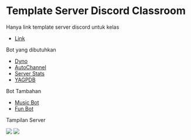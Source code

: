 # Template Server Discord Classroom

Hanya link template server discord untuk kelas
- [Link](https://discord.new/nrAgrxyb6YkA)

Bot yang dibutuhkan
- [Dyno](https://discord.bots.gg/bots/155149108183695360)
- [AutoChannel](https://discord.bots.gg/bots/637575114816225295)
- [Server Stats](https://discord.bots.gg/bots/458276816071950337)
- [YAGPDB](https://yagpdb.xyz)

Bot Tambahan
- [Music Bot](https://top.gg/tag/music)
- [Fun Bot](https://top.gg/tag/fun)



Tampilan Server


<img src="https://i.ibb.co/CMFLHHm/image-2022-04-23-081136976.png" />
<img src="https://i.ibb.co/z5Ccgbf/image-2022-04-23-081251735.png" />
